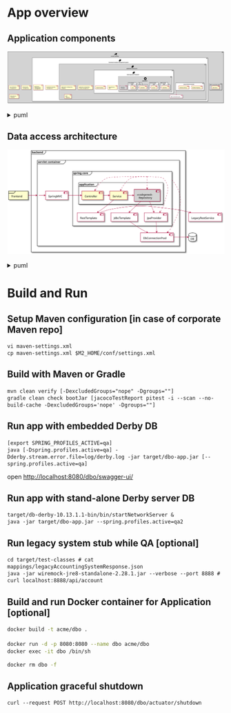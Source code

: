 App overview
============

Application components
----------------------
![structure](img/components-architecture.svg)
<details>
<summary>puml</summary>

```puml
@startuml
!define ICONURL https://raw.githubusercontent.com/tupadr3/plantuml-icon-font-sprites/v2.1.0/devicons
!includeurl ICONURL/coda.puml
!define SPRITESURL https://raw.githubusercontent.com/rabelenda/cicon-plantuml-sprites/v1.0/sprites
!includeurl SPRITESURL/server.puml
!includeurl SPRITESURL/linux.puml
!includeurl SPRITESURL/docker.puml
!includeurl SPRITESURL/java.puml
!includeurl SPRITESURL/tomcat.puml
!includeurl SPRITESURL/cog.puml


component "<$tomcat>\nservlet container" as web_container #lightgray {
    [tcp connection \n management]
    [thread pools \n management]
    [http protocol \n handling]
              
    component "jdbc connection pool" as container_cp {
        [jdbc driver]
    }

    component "<$coda>\nframework modules management system" as spring_boot #white {
        [framework modules \n management]
        [application \n configuration \n management]

        component "<$coda>\napplication framework" as spring_core #lightgray {
            [application configuration \n applying]
            [application components \n context management]
            [AOP \n applying]

            component "jpa persistent provider" as jpa #white {
                [db data mapping]
                [db data caching]
            }
            
            component "jdbc connection pool" as app_cp {
                [jdbc driver]
            }
            jpa --> app_cp

            component "<$coda>\nweb/soap/rest framework" as spring_mvc #white {
                [http protocol \n API]
                [request routing]

                component "<$cog>\napplication" as app #lightgray {
                    [app data \n caching] #lightgray 
                    
                    package "data access \n layer" as dal #white {
                        [repository]
                    }
                    
                    package "business logic \n layer" as bl #white {
                        [service]
                    }
                    
                    package "api \n layer" as cl #white {
                        [controller]
                    }
                    
                    package "presentation \n layer" as pl #white {
                        [view]
                    }

                    service -> repository 
                    controller -> service
                    view -> controller
                }
            }
        }
    }
}
@enduml
```
</details>

Data access architecture
------------------------
![structure](img/data-access-architecture.svg)
<details>
<summary>puml</summary>

```puml
@startuml
frame frontend
frontend -> tomcat

database DB #white
component [LegacyRestService] #white

frame backend {
  frame "servlet container" as tomcat {
    component [SpringMVC] #white
    
    frame "spring core" as spring {
      component [RestTemplate] #white
      component [JpaProvider] #white
      component [JdbcTemplate] #white
      
      frame application {
        component [Repository] <<codegened>> #lightgray
        [Controller] -> [Service]
        Service -> [Repository]
        Repository --> JpaProvider
        Repository --> JdbcTemplate
        
        Service --> RestTemplate
        RestTemplate -> LegacyRestService
      }
    }
    
    component [DbConnectionPool] #white
    JdbcTemplate --> DbConnectionPool
    JpaProvider --> DbConnectionPool
    DbConnectionPool -> DB
    
    spring ..> Controller
    spring ..> Service
    spring ..> Repository
    spring ..> JpaProvider
    spring ..> DbConnectionPool
  }
  
  tomcat -> SpringMVC
  SpringMVC -> Controller
}
@enduml
```
</details>


Build and Run
=============

Setup Maven configuration [in case of corporate Maven repo]
-------------------------
```shell
vi maven-settings.xml
cp maven-settings.xml $M2_HOME/conf/settings.xml
```

Build with Maven or Gradle
--------------------------
```shell
mvn clean verify [-DexcludedGroups="nope" -Dgroups=""]
gradle clean check bootJar [jacocoTestReport pitest -i --scan --no-build-cache -DexcludedGroups='nope' -Dgroups=""]
```

Run app with embedded Derby DB
------------------------------
```shell
[export SPRING_PROFILES_ACTIVE=qa]
java [-Dspring.profiles.active=qa] -Dderby.stream.error.file=log/derby.log -jar target/dbo-app.jar [--spring.profiles.active=qa]
```
open [http://localhost:8080/dbo/swagger-ui/](http://localhost:8080/dbo/swagger-ui/)

Run app with stand-alone Derby server DB
----------------------------------------
```shell
target/db-derby-10.13.1.1-bin/bin/startNetworkServer &
java -jar target/dbo-app.jar --spring.profiles.active=qa2
```

Run legacy system stub while QA [optional]
-------------------------------
```shell script
cd target/test-classes # cat mappings/legacyAccountingSystemResponse.json
java -jar wiremock-jre8-standalone-2.28.1.jar --verbose --port 8888 # curl localhost:8888/api/account
``` 

Build and run Docker container for Application [optional]
----------------------------------------------
```bash
docker build -t acme/dbo .

docker run -d -p 8080:8080 --name dbo acme/dbo
docker exec -it dbo /bin/sh
```
```bash
docker rm dbo -f
```

Application graceful shutdown
-----------------------------
```
curl --request POST http://localhost:8080/dbo/actuator/shutdown
```

